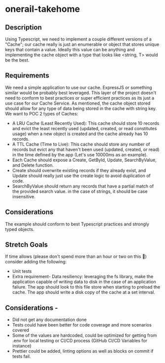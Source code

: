 # onerail-takehome

## Description

Using Typescript, we need to implement a couple different versions of a "Cache"; our cache really is just an enumerable or object that stores unique keys that contain a value. Ideally this value can be anything and implementing the cache object with a type that looks like <string, T> would be the best.

## Requirements

We need a simple application to use our cache. ExpressJS or something similar would be probably best leveraged. This layer of the project doesn't need to conform to best practices or super efficient practices as its just a use case for our Cache Service.
As mentioned, the cache object stored should allow for any type of data being stored in the cache with string key.
We want to POC 2 types of Caches:

- A LRU Cache (Least Recently Used): This cache should store 10 records and evict the least recently used (updated, created, or read constitutes usage) when a new object is created and the cache already has 10 records.
- A TTL Cache (Time to Live): This cache should store any number of records but evict any that haven't been used (updated, created, or read) in the time defined by the app (Let's use 10000ms as an example).
- Each Cache should expose a Create, GetById, Update, SearchByValue, and Delete function.
- Create should overwrite existing records if they already exist, and Update should really just use the create logic to avoid duplication of code.
- SearchByValue should return any records that have a partial match of the provided search value. in the case of strings, it should be case insensitive.

## Considerations

The example should conform to best Typescript practices and strongly typed objects.

## Stretch Goals

If time allows (please don't spend more than an hour or two on this 🙂) consider adding the following:

- Unit tests
- Extra requirement- Data resiliency: leveraging the fs library, make the application capable of writing data to disk in the case of an application faliure.
  The app should look to this file store when starting to preload the cache.
  The app should write a disk copy of the cache at a set interval.

## Considerations -

- Did not get any documentation done
- Tests could have been better for code coverage and more scenarios covered
- Some of the values are hardcoded, could be optimized for getting from .env for local testing or CI/CD process (GitHub CI/CD Variables for instance)
- Prettier could be added, linting options as well as blocks on commit if tests fail.
